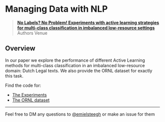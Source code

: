 # Managing Data with NLP

> [**No Labels? No Problem! Experiments with active learning strategies for multi-class classification in imbalanced low-resource settings**](https://arxiv.org/abs/placeholder)
> Authors
> Venue

## Overview

In our paper we explore the performance of different Active Learning methods for multi-class classification in an imbalanced low-resource domain: Dutch Legal texts. We also provide the ORNL dataset for exactly this task.

Find the code for:

- [The Experiments](Experiments/)
- [The ORNL dataset](ORNL/)

---

Feel free to DM any questions to [@emielsteegh](https://github.com/emielsteegh/) or make an issue for them
